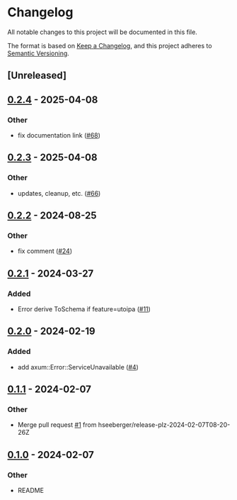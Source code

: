 # Changelog
All notable changes to this project will be documented in this file.

The format is based on [Keep a Changelog](https://keepachangelog.com/en/1.0.0/),
and this project adheres to [Semantic Versioning](https://semver.org/spec/v2.0.0.html).

## [Unreleased]

## [0.2.4](https://github.com/hseeberger/error-ext/compare/v0.2.3...v0.2.4) - 2025-04-08

### Other

- fix documentation link ([#68](https://github.com/hseeberger/error-ext/pull/68))

## [0.2.3](https://github.com/hseeberger/error-ext/compare/v0.2.2...v0.2.3) - 2025-04-08

### Other

- updates, cleanup, etc. ([#66](https://github.com/hseeberger/error-ext/pull/66))

## [0.2.2](https://github.com/hseeberger/error-ext/compare/v0.2.1...v0.2.2) - 2024-08-25

### Other
- fix comment ([#24](https://github.com/hseeberger/error-ext/pull/24))

## [0.2.1](https://github.com/hseeberger/error-ext/compare/v0.2.0...v0.2.1) - 2024-03-27

### Added
- Error derive ToSchema if feature=utoipa ([#11](https://github.com/hseeberger/error-ext/pull/11))

## [0.2.0](https://github.com/hseeberger/error-ext/compare/v0.1.1...v0.2.0) - 2024-02-19

### Added
- add axum::Error::ServiceUnavailable ([#4](https://github.com/hseeberger/error-ext/pull/4))

## [0.1.1](https://github.com/hseeberger/error-ext/compare/v0.1.0...v0.1.1) - 2024-02-07

### Other
- Merge pull request [#1](https://github.com/hseeberger/error-ext/pull/1) from hseeberger/release-plz-2024-02-07T08-20-26Z

## [0.1.0](https://github.com/hseeberger/error-ext/releases/tag/v0.1.0) - 2024-02-07

### Other
- README
